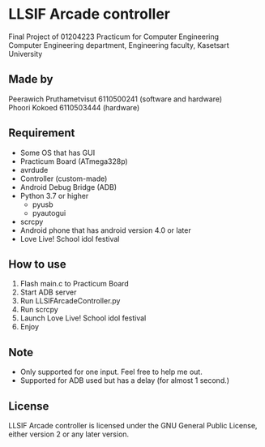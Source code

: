 # LLSIF Arcade controller
Final Project of 01204223 Practicum for Computer Engineering</br>
Computer Engineering department, Engineering faculty, Kasetsart University

## Made by
Peerawich Pruthametvisut 6110500241 (software and hardware)</br>
Phoori Kokoed 6110503444 (hardware)

## Requirement
* Some OS that has GUI
* Practicum Board (ATmega328p)
* avrdude
* Controller (custom-made)
* Android Debug Bridge (ADB)
* Python 3.7 or higher
  * pyusb
  * pyautogui
* scrcpy
* Android phone that has android version 4.0 or later
* Love Live! School idol festival

## How to use
1. Flash main.c to Practicum Board
2. Start ADB server
3. Run LLSIFArcadeController.py
4. Run scrcpy
5. Launch Love Live! School idol festival
6. Enjoy

## Note
* Only supported for one input. Feel free to help me out.
* Supported for ADB used but has a delay (for almost 1 second.)

## License
LLSIF Arcade controller is licensed under the GNU General Public License, either version 2 or any later version.
